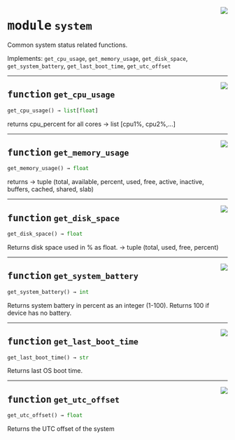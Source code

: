 <!-- markdownlint-disable -->

<a href="https://github.com/tum-esm/utils/tree/main/tum_esm_utils/system.py#L0"><img align="right" style="float:right;" src="https://img.shields.io/badge/-source-cccccc?style=flat-square" /></a>

# <kbd>module</kbd> `system`
Common system status related functions. 

Implements: `get_cpu_usage`, `get_memory_usage`, `get_disk_space`, `get_system_battery`, `get_last_boot_time`, `get_utc_offset` 


---

<a href="https://github.com/tum-esm/utils/tree/main/tum_esm_utils/system.py#L10"><img align="right" style="float:right;" src="https://img.shields.io/badge/-source-cccccc?style=flat-square" /></a>

## <kbd>function</kbd> `get_cpu_usage`

```python
get_cpu_usage() → list[float]
```

returns cpu_percent for all cores -> list [cpu1%, cpu2%,...] 


---

<a href="https://github.com/tum-esm/utils/tree/main/tum_esm_utils/system.py#L15"><img align="right" style="float:right;" src="https://img.shields.io/badge/-source-cccccc?style=flat-square" /></a>

## <kbd>function</kbd> `get_memory_usage`

```python
get_memory_usage() → float
```

returns -> tuple (total, available, percent, used, free, active, inactive, buffers, cached, shared, slab) 


---

<a href="https://github.com/tum-esm/utils/tree/main/tum_esm_utils/system.py#L23"><img align="right" style="float:right;" src="https://img.shields.io/badge/-source-cccccc?style=flat-square" /></a>

## <kbd>function</kbd> `get_disk_space`

```python
get_disk_space() → float
```

Returns disk space used in % as float. 
-> tuple (total, used, free, percent) 


---

<a href="https://github.com/tum-esm/utils/tree/main/tum_esm_utils/system.py#L30"><img align="right" style="float:right;" src="https://img.shields.io/badge/-source-cccccc?style=flat-square" /></a>

## <kbd>function</kbd> `get_system_battery`

```python
get_system_battery() → int
```

Returns system battery in percent as an integer (1-100). Returns 100 if device has no battery. 


---

<a href="https://github.com/tum-esm/utils/tree/main/tum_esm_utils/system.py#L41"><img align="right" style="float:right;" src="https://img.shields.io/badge/-source-cccccc?style=flat-square" /></a>

## <kbd>function</kbd> `get_last_boot_time`

```python
get_last_boot_time() → str
```

Returns last OS boot time. 


---

<a href="https://github.com/tum-esm/utils/tree/main/tum_esm_utils/system.py#L46"><img align="right" style="float:right;" src="https://img.shields.io/badge/-source-cccccc?style=flat-square" /></a>

## <kbd>function</kbd> `get_utc_offset`

```python
get_utc_offset() → float
```

Returns the UTC offset of the system 


